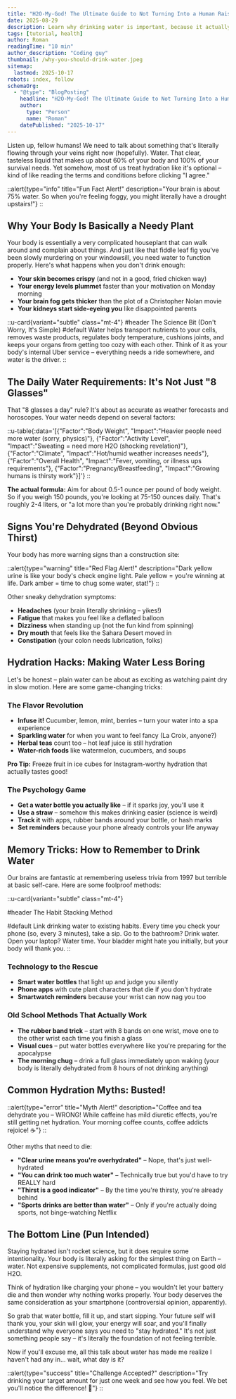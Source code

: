 ```yaml
---
title: "H2O-My-God! The Ultimate Guide to Not Turning Into a Human Raisin"
date: 2025-08-29
description: Learn why drinking water is important, because it actually is. Discover tips and tricks to stay hydrated and never miss a glass of water. 
tags: [tutorial, health]
author: Roman
readingTime: "10 min"
author_description: "Coding guy"
thumbnail: /why-you-should-drink-water.jpeg
sitemap:
  lastmod: 2025-10-17
robots: index, follow
schemaOrg:
  - "@type": "BlogPosting"
    headline: "H2O-My-God! The Ultimate Guide to Not Turning Into a Human Raisin"
    author:
      type: "Person"
      name: "Roman"
    datePublished: "2025-10-17"
---
```


Listen up, fellow humans! We need to talk about something that's literally flowing through your veins right now (hopefully). Water. That clear, tasteless liquid that makes up about 60% of your body and 100% of your survival needs. Yet somehow, most of us treat hydration like it's optional – kind of like reading the terms and conditions before clicking "I agree."

::alert{type="info" title="Fun Fact Alert!" description="Your brain is about 75% water. So when you're feeling foggy, you might literally have a drought upstairs!"}
::

## Why Your Body Is Basically a Needy Plant

Your body is essentially a very complicated houseplant that can walk around and complain about things. And just like that fiddle leaf fig you've been slowly murdering on your windowsill, you need water to function properly. Here's what happens when you don't drink enough:

- **Your skin becomes crispy** (and not in a good, fried chicken way)
- **Your energy levels plummet** faster than your motivation on Monday morning
- **Your brain fog gets thicker** than the plot of a Christopher Nolan movie
- **Your kidneys start side-eyeing you** like disappointed parents

::u-card{variant="subtle" class="mt-4"}
#header 
The Science Bit (Don't Worry, It's Simple)
#default
Water helps transport nutrients to your cells, removes waste products, regulates body temperature, cushions joints, and keeps your organs from getting too cozy with each other. Think of it as your body's internal Uber service – everything needs a ride somewhere, and water is the driver.
::

## The Daily Water Requirements: It's Not Just "8 Glasses"

That "8 glasses a day" rule? It's about as accurate as weather forecasts and horoscopes. Your water needs depend on several factors:

::u-table{:data='[{"Factor":"Body Weight", "Impact":"Heavier people need more water (sorry, physics)"}, {"Factor":"Activity Level", "Impact":"Sweating = need more H2O (shocking revelation)"}, {"Factor":"Climate", "Impact":"Hot/humid weather increases needs"}, {"Factor":"Overall Health", "Impact":"Fever, vomiting, or illness ups requirements"}, {"Factor":"Pregnancy/Breastfeeding", "Impact":"Growing humans is thirsty work"}]'}
::

**The actual formula:** Aim for about 0.5-1 ounce per pound of body weight. So if you weigh 150 pounds, you're looking at 75-150 ounces daily. That's roughly 2-4 liters, or "a lot more than you're probably drinking right now."

## Signs You're Dehydrated (Beyond Obvious Thirst)

Your body has more warning signs than a construction site:

::alert{type="warning" title="Red Flag Alert!" description="Dark yellow urine is like your body's check engine light. Pale yellow = you're winning at life. Dark amber = time to chug some water, stat!"}
::

Other sneaky dehydration symptoms:
- **Headaches** (your brain literally shrinking – yikes!)
- **Fatigue** that makes you feel like a deflated balloon
- **Dizziness** when standing up (not the fun kind from spinning)
- **Dry mouth** that feels like the Sahara Desert moved in
- **Constipation** (your colon needs lubrication, folks)

## Hydration Hacks: Making Water Less Boring

Let's be honest – plain water can be about as exciting as watching paint dry in slow motion. Here are some game-changing tricks:

### The Flavor Revolution
- **Infuse it!** Cucumber, lemon, mint, berries – turn your water into a spa experience
- **Sparkling water** for when you want to feel fancy (La Croix, anyone?)
- **Herbal teas** count too – hot leaf juice is still hydration
- **Water-rich foods** like watermelon, cucumbers, and soups

**Pro Tip:** Freeze fruit in ice cubes for Instagram-worthy hydration that actually tastes good!

### The Psychology Game
- **Get a water bottle you actually like** – if it sparks joy, you'll use it
- **Use a straw** – somehow this makes drinking easier (science is weird)
- **Track it** with apps, rubber bands around your bottle, or hash marks
- **Set reminders** because your phone already controls your life anyway

## Memory Tricks: How to Remember to Drink Water

Our brains are fantastic at remembering useless trivia from 1997 but terrible at basic self-care. Here are some foolproof methods:

::u-card{variant="subtle" class="mt-4"}

#header
The Habit Stacking Method

#default
Link drinking water to existing habits. Every time you check your phone (so, every 3 minutes), take a sip. Go to the bathroom? Drink water. Open your laptop? Water time. Your bladder might hate you initially, but your body will thank you.
::

### Technology to the Rescue
- **Smart water bottles** that light up and judge you silently
- **Phone apps** with cute plant characters that die if you don't hydrate
- **Smartwatch reminders** because your wrist can now nag you too

### Old School Methods That Actually Work
- **The rubber band trick** – start with 8 bands on one wrist, move one to the other wrist each time you finish a glass
- **Visual cues** – put water bottles everywhere like you're preparing for the apocalypse
- **The morning chug** – drink a full glass immediately upon waking (your body is literally dehydrated from 8 hours of not drinking anything)

## Common Hydration Myths: Busted!

::alert{type="error" title="Myth Alert!" description="Coffee and tea dehydrate you – WRONG! While caffeine has mild diuretic effects, you're still getting net hydration. Your morning coffee counts, coffee addicts rejoice! ☕"}
::

Other myths that need to die:
- **"Clear urine means you're overhydrated"** – Nope, that's just well-hydrated
- **"You can drink too much water"** – Technically true but you'd have to try REALLY hard
- **"Thirst is a good indicator"** – By the time you're thirsty, you're already behind
- **"Sports drinks are better than water"** – Only if you're actually doing sports, not binge-watching Netflix

## The Bottom Line (Pun Intended)

Staying hydrated isn't rocket science, but it does require some intentionality. Your body is literally asking for the simplest thing on Earth – water. Not expensive supplements, not complicated formulas, just good old H2O.

Think of hydration like charging your phone – you wouldn't let your battery die and then wonder why nothing works properly. Your body deserves the same consideration as your smartphone (controversial opinion, apparently).

So grab that water bottle, fill it up, and start sipping. Your future self will thank you, your skin will glow, your energy will soar, and you'll finally understand why everyone says you need to "stay hydrated." It's not just something people say – it's literally the foundation of not feeling terrible.

Now if you'll excuse me, all this talk about water has made me realize I haven't had any in... wait, what day is it? 


::alert{type="success" title="Challenge Accepted?" description="Try drinking your target amount for just one week and see how you feel. We bet you'll notice the difference! 💪"}
::

